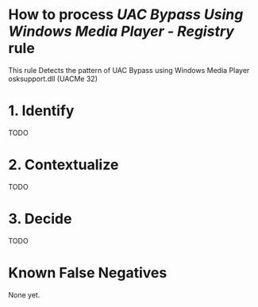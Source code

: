 # How to process *UAC Bypass Using Windows Media Player - Registry* rule
This rule Detects the pattern of UAC Bypass using Windows Media Player osksupport.dll (UACMe 32)

# 1. Identify
TODO

# 2. Contextualize
TODO

# 3. Decide
TODO

# Known False Negatives
None yet.
